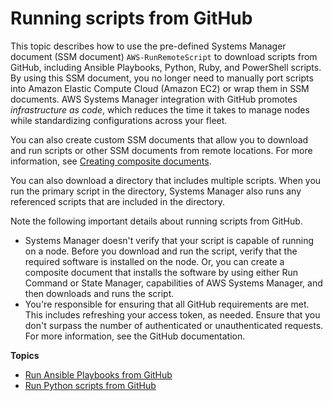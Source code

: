 # Running scripts from GitHub<a name="integration-remote-scripts"></a>

This topic describes how to use the pre\-defined Systems Manager document \(SSM document\) `AWS-RunRemoteScript` to download scripts from GitHub, including Ansible Playbooks, Python, Ruby, and PowerShell scripts\. By using this SSM document, you no longer need to manually port scripts into Amazon Elastic Compute Cloud \(Amazon EC2\) or wrap them in SSM documents\. AWS Systems Manager integration with GitHub promotes *infrastructure as code*, which reduces the time it takes to manage nodes while standardizing configurations across your fleet\. 

You can also create custom SSM documents that allow you to download and run scripts or other SSM documents from remote locations\. For more information, see [Creating composite documents](composite-docs.md)\.

You can also download a directory that includes multiple scripts\. When you run the primary script in the directory, Systems Manager also runs any referenced scripts that are included in the directory\. 

Note the following important details about running scripts from GitHub\.
+ Systems Manager doesn't verify that your script is capable of running on a node\. Before you download and run the script, verify that the required software is installed on the node\. Or, you can create a composite document that installs the software by using either Run Command or State Manager, capabilities of AWS Systems Manager, and then downloads and runs the script\.
+ You're responsible for ensuring that all GitHub requirements are met\. This includes refreshing your access token, as needed\. Ensure that you don't surpass the number of authenticated or unauthenticated requests\. For more information, see the GitHub documentation\.

**Topics**
+ [Run Ansible Playbooks from GitHub](integration-github-ansible.md)
+ [Run Python scripts from GitHub](integration-github-python.md)